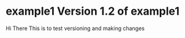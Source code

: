 example1
Version 1.2 of example1 
========
Hi There 
This is to test versioning and making changes 
